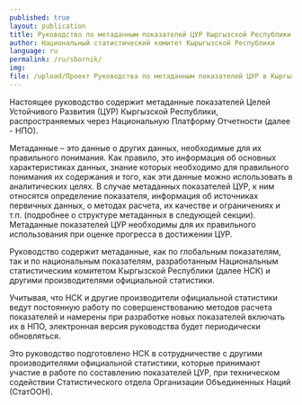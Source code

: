 ```yaml
---
published: true
layout: publication
title: Руководство по метаданным показателей ЦУР Кыргызской Республики
author: Национальный статистический комитет Кырыгызской Республики
language: ru
permalink: /ru/sbornik/
img:
file: /upload/Проект Руководства по метаданным показателей ЦУР в Кыргызской Республике..pdf
---
```

Настоящее руководство содержит метаданные показателей Целей Устойчивого Развития (ЦУР) Кыргызской Республики, распространяемых через Национальную Платформу Отчетности (далее - НПО). 

Метаданные – это данные о других данных, необходимые для их правильного понимания. Как правило, это информация об основных характеристиках данных, знание которых необходимо для правильного понимания их содержания и того, как эти данные можно использовать в аналитических целях. В случае метаданных показателей ЦУР, к ним относятся определение показателя, информация об источниках первичных данных, о методах расчета, их качестве и ограничениях и т.п. (подробнее о структуре метаданных в следующей секции). Метаданные показателей ЦУР необходимы для их правильного использования при оценке прогресса в достижении ЦУР.

Руководство содержит метаданные, как по глобальным показателям, так и по национальным показателям, разработанным Национальным статистическим комитетом Кыргызской Республики (далее НСК) и другими производителями официальной статистики.

Учитывая, что НСК и другие производители официальной статистики ведут постоянную работу по совершенствованию методов расчета показателей и намерены при разработке новых показателей включать их в НПО, электронная версия руководства будет периодически обновляться. 

Это руководство подготовлено НСК в сотрудничестве с другими производителями официальной статистики, которые принимают участие в работе по составлению показателей ЦУР, при техническом содействии Статистического отдела Организации Объединенных Наций (СтатООН).
